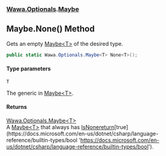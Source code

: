 ### [Wawa.Optionals](Wawa.Optionals.md 'Wawa.Optionals').[Maybe](Maybe.md 'Wawa.Optionals.Maybe')

## Maybe.None<T>() Method

Gets an empty [Maybe&lt;T&gt;](Maybe_T_.md 'Wawa.Optionals.Maybe<T>') of the desired type.

```csharp
public static Wawa.Optionals.Maybe<T> None<T>();
```
#### Type parameters

<a name='Wawa.Optionals.Maybe.None_T_().T'></a>

`T`

The generic in [Maybe&lt;T&gt;](Maybe_T_.md 'Wawa.Optionals.Maybe<T>').

#### Returns
[Wawa.Optionals.Maybe&lt;](Maybe_T_.md 'Wawa.Optionals.Maybe<T>')[T](Maybe.None().md#Wawa.Optionals.Maybe.None_T_().T 'Wawa.Optionals.Maybe.None<T>().T')[&gt;](Maybe_T_.md 'Wawa.Optionals.Maybe<T>')  
A [Maybe&lt;T&gt;](Maybe_T_.md 'Wawa.Optionals.Maybe<T>') that always has [IsNone](Maybe_T_.IsNone().md 'Wawa.Optionals.Maybe<T>.IsNone')[return](https://docs.microsoft.com/en-us/dotnet/csharp/language-reference/keywords/return 'https://docs.microsoft.com/en-us/dotnet/csharp/language-reference/keywords/return')[true](https://docs.microsoft.com/en-us/dotnet/csharp/language-reference/builtin-types/bool 'https://docs.microsoft.com/en-us/dotnet/csharp/language-reference/builtin-types/bool').